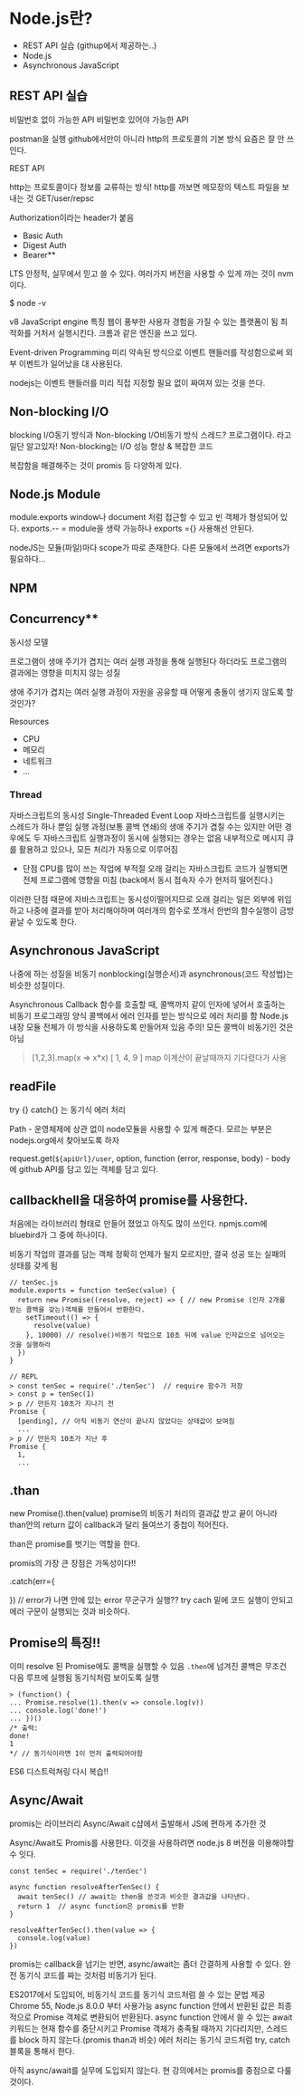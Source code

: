 # Node.js란?

- REST API 실습 (githup에서 제공하는..)
- Node.js
- Asynchronous JavaScript


## REST API 실습
비밀번호 없이 가능한 API
비밀번호 있어야 가능한 API

postman을 실행
github에서만이 아니라 http의 프로토콜의 기본 방식 요즘은 잘 안 쓰인다.

REST API

http는 프로토콜이다 정보를 교류하는 방식!
http를 까보면 메모장의 텍스트 파일을 보내는 것
GET/user/repsc


Authorization이라는 header가  붙음 
- Basic Auth
- Digest Auth
- Bearer**

LTS 안정적, 실무에서 믿고 쓸 수 있다.
여러가지 버전을 사용할 수 있게 까는 것이 nvm 이다. 


$ node -v 

v8 JavaScript engine
특징
웹이 풍부한 사용자 경험을 가질 수 있는 플랫폼이 됨
최적화를 거처서 실행시킨다.
크롬과 같은 엔진을 쓰고 있다.


Event-driven Programming 
미리 약속된 방식으로 이벤트 핸들러를 작성함으로써 외부 이벤트가 일어났을 대 사용된다.

nodejs는 이벤트 핸들러를 미리 직접 지정할 필요 없이 짜여져 있는 것을 쓴다.

## Non-blocking I/O
blocking I/O동기 방식과 Non-blocking I/O비동기 방식
스레드? 프로그램이다. 라고 일단 알고있자!
Non-blocking는 I/O 성능 향상 & 복잡한 코드

복잡함을 해결해주는 것이 promis 등 다양하게 있다.


## Node.js Module

module.exports 
window나 document 처럼 접근할 수 있고 빈 객체가 형성되어 있다.
exports.-- = module을 생략 가능하나
exports ={} 사용해선 안된다.

nodeJS는 모듈(파일)마다 scope가 따로 존재한다.
다른 모듈에서 쓰려면 exports가 필요하다...

## NPM


## Concurrency**
동시성 모델

프로그램이 생애 주기가 겹치는 여러 실행 과정을 통해 실행된다 하더라도 프로그램의 결과에는 영향을 미치지 않는 성질

생애 주기가 겹치는 여러 실행 과정이 자원을 공유할 때 어떻게 충돌이 생기지 않도록 할 것인가?


Resources
- CPU
- 메모리
- 네트워크
- ...

### Thread

자바스크립트의 동시성
Single-Threaded Event Loop
자바스크립트를 실행시키는 스레드가 하나 뿐임
실행 과정(보통 콜백 연쇄)의 생애 주기가 겹칠 수는 있지만 어떤 경우에도 두 자바스크립트 실행과정이 동시에 실행되는 경우는 없음
내부적으로 메시지 큐를 활용하고 있으나, 모든 처리가 자동으로 이루어짐


- 단점
CPU를 많이 쓰는 작업에 부적절
오래 걸리는 자바스크립트 코드가 실행되면 전체 프로그램에 영향을 미침 (back에서 동시 접속자 수가 현저히 떨어진다.)

이러한 단점 때문에 자바스크립트는 동시성이떨어지므로 오래 걸리는 일은 외부에 위임하고 나중에 결과를 받아 처리해야하며 여러개의 함수로 쪼개서 한번의 함수실행이 금방 끝날 수 있도록 한다.


## Asynchronous JavaScript

나중에 하는 성질을 비동기 
nonblocking(실행순서)과 asynchronous(코드 작성법)는 비슷한 성질이다.

Asynchronous Callback
함수를 호출할 때, 콜백까지 같이 인자에 넣어서 호출하는 비동기 프로그래밍 양식
콜백에서 에러 인자를 받는 방식으로 에러 처리를 함
Node.js 내장 모듈 전체가 이 방식을 사용하도록 만들어져 있음
주의! 모든 콜백이 비동기인 것은 아님

> [1,2,3].map(x => x*x)
[ 1, 4, 9 ] map 이계산이 끝날때까지 기다렸다가 사용


## readFile


try {} catch{} 는 동기식 에러 처리






Path - 운영체제에 상관 없이 node모듈을 사용할 수 있게 해준다.
모르는 부분은 nodejs.org에서 찾아보도록 하자




request.get(`${apiUrl}/user`, option, function (error, response, body) - body에 github API를 담고 있는 객체를 담고 있다. 


## callbackhell을 대응하여 promise를 사용한다.

처음에는 라이브러리 형태로 만들어 졌었고 아직도 많이 쓰인다. npmjs.com에 bluebird가 그 중에 하나이다.

비동기 작업의 결과를 담는 객체
정확히 언제가 될지 모르지만, 결국 성공 또는 실패의 상태를 갖게 됨

```
// tenSec.js
module.exports = function tenSec(value) {
  return new Promise((resolve, reject) => { // new Promise (인자 2개를 받는 콜백을 갖는)객체를 만들어서 반환한다.
    setTimeout(() => {
      resolve(value)
    }, 10000) // resolve()비동기 작업으로 10초 뒤에 value 인자값으로 넘어오는 것을 실행하라 
  })
}
```

```
// REPL
> const tenSec = require('./tenSec')  // require 함수가 저장
> const p = tenSec(1) 
> p // 만든지 10초가 지나기 전
Promise {
  [pending], // 아직 비동기 연산이 끝나지 않았다는 상태값이 보여짐
  ...
> p // 만든지 10초가 지난 후
Promise {
  1,
  ...
```



## .than 
new Promise().then(value) promise의 비동기 처리의 결과값 받고 끝이 아니라 than안의 return 값이 
callback과 달리 들여쓰기 중첩이 적어진다.

than은 promise를 벗기는 역할을 한다.


promis의 가장 큰 장점은 가독성이다!!


.catch(err={
  
}) // error가 나면 안에 있는 error 무군구가 실행?? 
try cach 밑에 코드 실행이 안되고 에러 구문이 실행되는 것과 비슷하다.

## Promise의 특징!!
이미 resolve 된 Promise에도 콜백을 실행할 수 있음
`.then`에 넘겨진 콜백은 무조건 다음 루프에 실행됨 동기식처럼 보이도록 실행

```
> (function() {
... Promise.resolve(1).then(v => console.log(v))
... console.log('done!')
... })()
/* 출력:
done!
1
*/ // 동기식이라면 1이 먼저 출력되어야함
```

ES6 디스트럭쳐링 다시 복습!!


## Async/Await

promis는 라이브러리 Async/Await c샵에서 출발해서 JS에 편하게 추가한 것

Async/Await도 Promis를 사용한다. 
이것을 사용하려면 node.js 8 버전을 이용해야할 수 잇다.

```
const tenSec = require('./tenSec')

async function resolveAfterTenSec() {
  await tenSec() // await는 then을 쓴것과 비슷한 결과값을 나타낸다.
  return 1  // async function은 promis를 반환
}

resolveAfterTenSec().then(value => {
  console.log(value)
})
```

promis는 callback을 넘기는 반면, async/await는 좀더 간결하게 사용할 수 있다. 완전 동기식 코드를 짜는 것처럼 비동기가 된다.

ES2017에서 도입되어, 비동기식 코드를 동기식 코드처럼 쓸 수 있는 문법 제공
Chrome 55, Node.js 8.0.0 부터 사용가능
async function 안에서 반환된 값은 최종적으로 Promise 객체로 변환되어 반환된다.
async function 안에서 쓸 수 있는 await 키워드는 현재 함수를 중단시키고 Promise 객체가 충족될 때까지 기다리지만, 스레드를 block 하지 않는다.(promis than과 비슷)
에러 처리는 동기식 코드처럼 try, catch 블록을 통해서 한다.

아직 async/await를 실무에 도입되지 않는다.
현 강의에서는 promis를 중점으로 다룰것이다.

